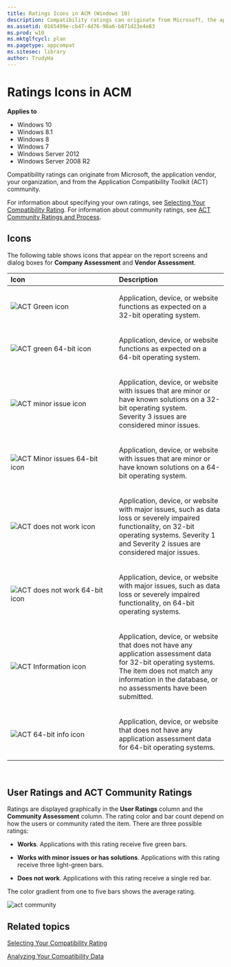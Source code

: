 ```yaml
---
title: Ratings Icons in ACM (Windows 10)
description: Compatibility ratings can originate from Microsoft, the application vendor, your organization, and from the Application Compatibility Toolkit (ACT) community.
ms.assetid: 0165499e-cb47-4d76-98a6-b871d23e4e83
ms.prod: w10
ms.mktglfcycl: plan
ms.pagetype: appcompat
ms.sitesec: library
author: TrudyHa
---
```


# Ratings Icons in ACM


**Applies to**

-   Windows 10
-   Windows 8.1
-   Windows 8
-   Windows 7
-   Windows Server 2012
-   Windows Server 2008 R2

Compatibility ratings can originate from Microsoft, the application vendor, your organization, and from the Application Compatibility Toolkit (ACT) community.

For information about specifying your own ratings, see [Selecting Your Compatibility Rating](selecting-your-compatibility-rating.md). For information about community ratings, see [ACT Community Ratings and Process](act-community-ratings-and-process.md).

## Icons


The following table shows icons that appear on the report screens and dialog boxes for **Company Assessment** and **Vendor Assessment**.

<table>
<colgroup>
<col width="50%" />
<col width="50%" />
</colgroup>
<thead>
<tr class="header">
<th align="left">Icon</th>
<th align="left">Description</th>
</tr>
</thead>
<tbody>
<tr class="odd">
<td align="left"><img src="images/dep-win8-e-act-greenworksicon.gif" alt="ACT Green icon" /></td>
<td align="left"><p>Application, device, or website functions as expected on a 32-bit operating system.</p></td>
</tr>
<tr class="even">
<td align="left"><img src="images/dep-win8-e-act-greenworks64icon.gif" alt="ACT green 64-bit icon" /></td>
<td align="left"><p>Application, device, or website functions as expected on a 64-bit operating system.</p></td>
</tr>
<tr class="odd">
<td align="left"><img src="images/dep-win8-e-act-minorissuesicon.png" alt="ACT minor issue icon" /></td>
<td align="left"><p>Application, device, or website with issues that are minor or have known solutions on a 32-bit operating system. Severity 3 issues are considered minor issues.</p></td>
</tr>
<tr class="even">
<td align="left"><img src="images/dep-win8-e-act-minorissues64icon.gif" alt="ACT Minor issues 64-bit icon" /></td>
<td align="left"><p>Application, device, or website with issues that are minor or have known solutions on a 64-bit operating system.</p></td>
</tr>
<tr class="odd">
<td align="left"><img src="images/dep-win8-e-act-doesnotworkicon.gif" alt="ACT does not work icon" /></td>
<td align="left"><p>Application, device, or website with major issues, such as data loss or severely impaired functionality, on 32-bit operating systems. Severity 1 and Severity 2 issues are considered major issues.</p></td>
</tr>
<tr class="even">
<td align="left"><img src="images/dep-win8-e-act-doesnotwork64icon.gif" alt="ACT does not work 64-bit icon" /></td>
<td align="left"><p>Application, device, or website with major issues, such as data loss or severely impaired functionality, on 64-bit operating systems.</p></td>
</tr>
<tr class="odd">
<td align="left"><img src="images/dep-win8-e-act-infoicon.gif" alt="ACT Information icon" /></td>
<td align="left"><p>Application, device, or website that does not have any application assessment data for 32-bit operating systems. The item does not match any information in the database, or no assessments have been submitted.</p></td>
</tr>
<tr class="even">
<td align="left"><img src="images/dep-win8-e-act-info64icon.gif" alt="ACT 64-bit info icon" /></td>
<td align="left"><p>Application, device, or website that does not have any application assessment data for 64-bit operating systems.</p></td>
</tr>
</tbody>
</table>

 

## User Ratings and ACT Community Ratings


Ratings are displayed graphically in the **User Ratings** column and the **Community Assessment** column. The rating color and bar count depend on how the users or community rated the item. There are three possible ratings:

-   **Works**. Applications with this rating receive five green bars.

-   **Works with minor issues or has solutions**. Applications with this rating receive three light-green bars.

-   **Does not work**. Applications with this rating receive a single red bar.

The color gradient from one to five bars shows the average rating.

![act community](images/dep-win8-e-act-communityexample.gif)

## Related topics


[Selecting Your Compatibility Rating](selecting-your-compatibility-rating.md)

[Analyzing Your Compatibility Data](analyzing-your-compatibility-data.md)

 

 





